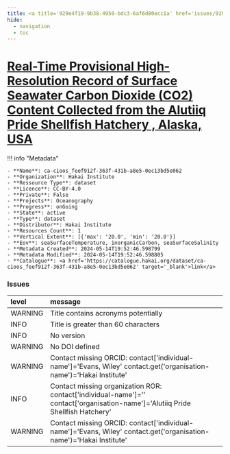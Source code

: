 ```yaml
---
title: <a title='929e4f19-9b38-4950-bdc3-6af6d80ecc1a' href='issues/929e4f19-9b38-4950-bdc3-6af6d80ecc1a/' target='_blank'>Real-Time Provisional High-Resolution Record of Surface Seawater Carbon Dioxide (CO2) Content Collected from the Alutiiq Pride Shellfish Hatchery , Alaska, USA</a>
hide:
  - navigation
  - toc
---
```


# <a title='929e4f19-9b38-4950-bdc3-6af6d80ecc1a' href='issues/929e4f19-9b38-4950-bdc3-6af6d80ecc1a/' target='_blank'>Real-Time Provisional High-Resolution Record of Surface Seawater Carbon Dioxide (CO2) Content Collected from the Alutiiq Pride Shellfish Hatchery , Alaska, USA</a>

<div id='map'></div>

!!! info "Metadata"
    
    - **Name**: ca-cioos_feef912f-363f-431b-a8e5-0ec13bd5e062 
    - **Organization**: Hakai Institute 
    - **Ressource Type**: dataset 
    - **Licence**: CC-BY-4.0 
    - **Private**: False 
    - **Projects**: Oceanography 
    - **Progress**: onGoing 
    - **State**: active 
    - **Type**: dataset 
    - **Distributor**: Hakai Institute 
    - **Resources Count**: 1 
    - **Vertical Extent**: [{'max': '20.0', 'min': '20.0'}] 
    - **Eov**: seaSurfaceTemperature, inorganicCarbon, seaSurfaceSalinity 
    - **Metadata Created**: 2024-05-14T19:52:46.598799 
    - **Metadata Modified**: 2024-05-14T19:52:46.598805 
    - **Catalogue**: <a href='https://catalogue.hakai.org/dataset/ca-cioos_feef912f-363f-431b-a8e5-0ec13bd5e062' target='_blank'>link</a> 

### Issues

| level   | message                                                                                                                          |
|:--------|:---------------------------------------------------------------------------------------------------------------------------------|
| WARNING | Title contains acronyms potentially                                                                                              |
| INFO    | Title is greater than 60 characters                                                                                              |
| INFO    | No version                                                                                                                       |
| WARNING | No DOI defined                                                                                                                   |
| WARNING | Contact missing ORCID: contact['individual-name']='Evans, Wiley' contact.get('organisation-name')='Hakai Institute'              |
| INFO    | Contact missing organization ROR:  contact['individual-name']='' contact['organisation-name']='Alutiiq Pride Shellfish Hatchery' |
| WARNING | Contact missing ORCID: contact['individual-name']='Evans, Wiley' contact.get('organisation-name')='Hakai Institute'              |

<script>
   document.addEventListener("DOMContentLoaded", function() {
    var map = L.map('map').setView([51.505, -125.09], 5);
    L.tileLayer('https://tile.openstreetmap.org/{z}/{x}/{y}.png', {
        maxZoom: 19,
        attribution: '&copy; <a href="http://www.openstreetmap.org/copyright">OpenStreetMap</a>'
    }).addTo(map);
    var geojsonFeature = {
        "type": "Feature",
        "properties": {
            "name" : "<a title='929e4f19-9b38-4950-bdc3-6af6d80ecc1a' href='issues/929e4f19-9b38-4950-bdc3-6af6d80ecc1a/' target='_blank'>Real-Time Provisional High-Resolution Record of Surface Seawater Carbon Dioxide (CO2) Content Collected from the Alutiiq Pride Shellfish Hatchery , Alaska, USA</a>"
        },
        "geometry": {'type': 'Point', 'coordinates': [-149.4428, 60.0992]}
    }
    L.geoJSON(geojsonFeature).addTo(map);
   })
</script>